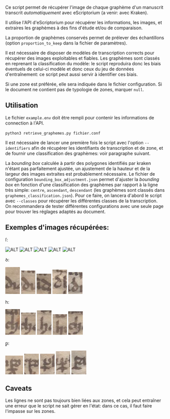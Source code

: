 Ce script permet de récupérer l'image de chaque graphème d'un manuscrit transcrit *automatiquement* avec eScriptorium (a venir: avec Kraken).

Il utilise l'API d'eScriptorium pour récupérer les informations, les images, et extraires les graphèmes à des fins d'étude et/ou de comparaison.

La proportion de graphèmes conservés permet de prélever des échantillons (option `proportion_to_keep` dans la fichier de paramètres).

Il est nécessaire de disposer de modèles de transcription corrects pour récupérer des images exploitables et fiables. 
Les graphèmes sont classés en reprenant la classification du modèle: le script reproduira donc
les biais éventuels de celui-ci modèle et donc ceux du jeu de données d'entraînement: ce script peut aussi servir à 
identifier ces biais.

Si une zone est préférée, elle sera indiquée dans le fichier configuration. Si le document
ne contient pas de typologie de zones, marquer ``null``.

## Utilisation

Le fichier `example.env` doit être rempli pour contenir les informations de connection à l'API.

`python3 retrieve_graphemes.py fichier.conf`

Il est nécessaire de lancer une première fois le script avec l'option 
`--identifiers` afin de récupérer les identifiants de transcription et de zone, et de
fournir une classification des graphèmes: voir paragraphe suivant.


La *bounding box* calculée à partir des polygones identifiés par kraken n'étant pas parfaitement ajustée, un ajustement de la hauteur et de la largeur 
des images extraites est probablement nécessaire. Le fichier de configuration
`bounding_box_adjustment.json` permet d'ajuster la *bounding box* en fonction d'une classification des graphèmes par rapport à la ligne très simple:
`centre`, `ascendant`, `descendant` (les graphèmes sont classés dans `graphemes_classification.json`). Pour ce faire, on lancera d'abord le script
avec `--classes` pour récupérer les différentes classes de la transcription.
On recommandera de tester différentes configurations avec une seule page pour trouver les réglages adaptés au document.

## Exemples d'images récupérées:


ſ:

![ALT](img/example/graphemes/ſ/46_0.png)
![ALT](img/example/graphemes/ſ/46_10.png)
![ALT](img/example/graphemes/ſ/46_11.png)
![ALT](img/example/graphemes/ſ/46_20.png)
![ALT](img/example/graphemes/ſ/46_40.png)

ꝺ:

![ALT](img/example/graphemes/ꝺ/46_0.png)
![ALT](img/example/graphemes/ꝺ/46_10.png)
![ALT](img/example/graphemes/ꝺ/46_11.png)
![ALT](img/example/graphemes/ꝺ/46_20.png)
![ALT](img/example/graphemes/ꝺ/46_40.png)

h:

![ALT](img/example/graphemes/h/46_0.png)
![ALT](img/example/graphemes/h/46_1.png)
![ALT](img/example/graphemes/h/46_2.png)
![ALT](img/example/graphemes/h/46_3.png)
![ALT](img/example/graphemes/h/46_4.png)

ꝑ:

![ALT](img/example/graphemes/ꝑ/46_0.png)
![ALT](img/example/graphemes/ꝑ/46_1.png)
![ALT](img/example/graphemes/ꝑ/46_2.png)
![ALT](img/example/graphemes/ꝑ/46_3.png)
![ALT](img/example/graphemes/ꝑ/46_4.png)

## Caveats

Les lignes ne sont pas toujours bien liées aux zones, et cela peut entraîner une erreur
que le script ne sait gérer en l'état: dans ce cas, il faut faire l'impasse sur les zones.
